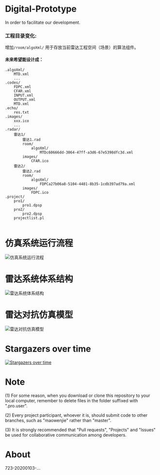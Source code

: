 # Digital-Prototype
In order to facilitate our development. 

### 工程目录变化:
增加`/room/algoXml/`
用于存放当前雷达工程空间（场景）的算法组件。

#### 未来希望能设计成：
```
.algoXml/
	MTD.xml
	...
.codes/
	FDPC.xml
	CFAR.xml
	INPUT.xml
	OUTPUT.xml
	MTD.xml
.echo/
	res.txt
.images/
	xxx.ico
	...
.radar/
	雷达1/
		雷达1.rad
		room/
			algoXml/
				MTDc60666dd-3064-47ff-a3d6-67e5398dfc3d.xml
		images/
			CFAR.ico
	雷达2/
		雷达2.rad
		room/
			algoXml/
				FDPCa27b06a8-5104-4481-8b35-1cdb397ad79a.xml
		images/
			FDPC.ico
.project/
	pro1/
		pro1.dpsp
	pro2/
		pro2.dpsp
	projectlist.pl
	
```

# 仿真系统运行流程 

![仿真系统运行流程](https://github.com/radar-prototype/Radar-Prototype/blob/master/%E5%8E%9F%E5%9E%8B%E8%AE%BE%E8%AE%A1/svg_images/%E7%B3%BB%E7%BB%9F%E8%BF%90%E8%A1%8C%E6%B5%81%E7%A8%8B.svg)

# 雷达系统体系结构

![雷达系统体系结构](https://github.com/radar-prototype/Radar-Prototype/blob/master/%E5%8E%9F%E5%9E%8B%E8%AE%BE%E8%AE%A1/svg_images/%E9%9B%B7%E8%BE%BE%E7%B3%BB%E7%BB%9F%E4%BD%93%E7%B3%BB%E7%BB%93%E6%9E%84.svg)

# 雷达对抗仿真模型

![雷达对抗仿真模型](https://github.com/radar-prototype/Radar-Prototype/blob/master/%E5%8E%9F%E5%9E%8B%E8%AE%BE%E8%AE%A1/svg_images/%E9%9B%B7%E8%BE%BE%E5%AF%B9%E6%8A%97%E4%BB%BF%E7%9C%9F%E6%A8%A1%E5%9E%8B.svg)

# Stargazers over time
[![Stargazers over time](https://starchart.cc/radar-prototype/Digital-Prototype.svg)](https://starchart.cc/radar-prototype/Digital-Prototype)

# Note
(1) For some reason, when you download or clone this repository to your local computer, remember to delete files in the folder suffixed with ".pro.user".

(2) Every project participant, whoever it is, should submit code to other branches, such as "maowenjie" rather than "master".

(3) It is strongly recommended that "Pull requests", "Projects" and "Issues" be used for collaborative communication among developers.

# About
723-20200103-...
